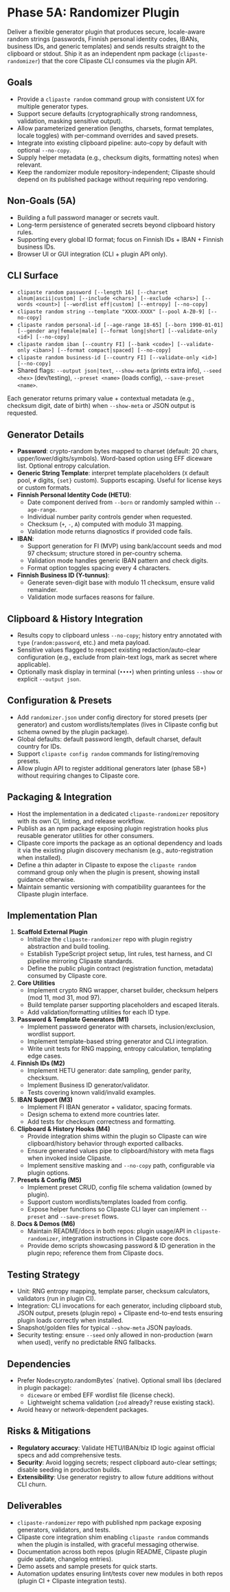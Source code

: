 # Phase 5A: Randomizer Plugin

Deliver a flexible generator plugin that produces secure, locale-aware random strings (passwords, Finnish personal identity codes, IBANs, business IDs, and generic templates) and sends results straight to the clipboard or stdout. Ship it as an independent npm package (`clipaste-randomizer`) that the core Clipaste CLI consumes via the plugin API.

## Goals

- Provide a `clipaste random` command group with consistent UX for multiple generator types.
- Support secure defaults (cryptographically strong randomness, validation, masking sensitive output).
- Allow parameterized generation (lengths, charsets, format templates, locale toggles) with per-command overrides and saved presets.
- Integrate into existing clipboard pipeline: auto-copy by default with optional `--no-copy`.
- Supply helper metadata (e.g., checksum digits, formatting notes) when relevant.
- Keep the randomizer module repository-independent; Clipaste should depend on its published package without requiring repo vendoring.

## Non-Goals (5A)

- Building a full password manager or secrets vault.
- Long-term persistence of generated secrets beyond clipboard history rules.
- Supporting every global ID format; focus on Finnish IDs + IBAN + Finnish business IDs.
- Browser UI or GUI integration (CLI + plugin API only).

## CLI Surface

- `clipaste random password [--length 16] [--charset alnum|ascii|custom] [--include <chars>] [--exclude <chars>] [--words <count>] [--wordlist eff|custom] [--entropy] [--no-copy]`
- `clipaste random string --template "XXXX-XXXX" [--pool A-Z0-9] [--no-copy]`
- `clipaste random personal-id [--age-range 18-65] [--born 1990-01-01] [--gender any|female|male] [--format long|short] [--validate-only <id>] [--no-copy]`
- `clipaste random iban [--country FI] [--bank <code>] [--validate-only <iban>] [--format compact|spaced] [--no-copy]`
- `clipaste random business-id [--country FI] [--validate-only <id>] [--no-copy]`
- Shared flags: `--output json|text`, `--show-meta` (prints extra info), `--seed <hex>` (dev/testing), `--preset <name>` (loads config), `--save-preset <name>`.

Each generator returns primary value + contextual metadata (e.g., checksum digit, date of birth) when `--show-meta` or JSON output is requested.

## Generator Details

- **Password**: crypto-random bytes mapped to charset (default: 20 chars, upper/lower/digits/symbols). Word-based option using EFF diceware list. Optional entropy calculation.
- **Generic String Template**: interpret template placeholders (`X` default pool, `#` digits, `{set}` custom). Supports escaping. Useful for license keys or custom formats.
- **Finnish Personal Identity Code (HETU)**:
  - Date component derived from `--born` or randomly sampled within `--age-range`.
  - Individual number parity controls gender when requested.
  - Checksum (`+`, `-`, `A`) computed with modulo 31 mapping.
  - Validation mode returns diagnostics if provided code fails.
- **IBAN**:
  - Support generation for FI (MVP) using bank/account seeds and mod 97 checksum; structure stored in per-country schema.
  - Validation mode handles generic IBAN pattern and check digits.
  - Format option toggles spacing every 4 characters.
- **Finnish Business ID (Y-tunnus)**:
  - Generate seven-digit base with modulo 11 checksum, ensure valid remainder.
  - Validation mode surfaces reasons for failure.

## Clipboard & History Integration

- Results copy to clipboard unless `--no-copy`; history entry annotated with `type` (`random:password`, etc.) and meta payload.
- Sensitive values flagged to respect existing redaction/auto-clear configuration (e.g., exclude from plain-text logs, mark as secret where applicable).
- Optionally mask display in terminal (`••••`) when printing unless `--show` or explicit `--output json`.

## Configuration & Presets

- Add `randomizer.json` under config directory for stored presets (per generator) and custom wordlists/templates (lives in Clipaste config but schema owned by the plugin package).
- Global defaults: default password length, default charset, default country for IDs.
- Support `clipaste config random` commands for listing/removing presets.
- Allow plugin API to register additional generators later (phase 5B+) without requiring changes to Clipaste core.

## Packaging & Integration

- Host the implementation in a dedicated `clipaste-randomizer` repository with its own CI, linting, and release workflow.
- Publish as an npm package exposing plugin registration hooks plus reusable generator utilities for other consumers.
- Clipaste core imports the package as an optional dependency and loads it via the existing plugin discovery mechanism (e.g., auto-registration when installed).
- Define a thin adapter in Clipaste to expose the `clipaste random` command group only when the plugin is present, showing install guidance otherwise.
- Maintain semantic versioning with compatibility guarantees for the Clipaste plugin interface.

## Implementation Plan

1. **Scaffold External Plugin**
   - Initialize the `clipaste-randomizer` repo with plugin registry abstraction and build tooling.
   - Establish TypeScript project setup, lint rules, test harness, and CI pipeline mirroring Clipaste standards.
   - Define the public plugin contract (registration function, metadata) consumed by Clipaste core.
2. **Core Utilities**
   - Implement crypto RNG wrapper, charset builder, checksum helpers (mod 11, mod 31, mod 97).
   - Build template parser supporting placeholders and escaped literals.
   - Add validation/formatting utilities for each ID type.
3. **Password & Template Generators (M1)**
   - Implement password generator with charsets, inclusion/exclusion, wordlist support.
   - Implement template-based string generator and CLI integration.
   - Write unit tests for RNG mapping, entropy calculation, templating edge cases.
4. **Finnish IDs (M2)**
   - Implement HETU generator: date sampling, gender parity, checksum.
   - Implement Business ID generator/validator.
   - Tests covering known valid/invalid examples.
5. **IBAN Support (M3)**
   - Implement FI IBAN generator + validator, spacing formats.
   - Design schema to extend more countries later.
   - Add tests for checksum correctness and formatting.
6. **Clipboard & History Hooks (M4)**
   - Provide integration shims within the plugin so Clipaste can wire clipboard/history behavior through exported callbacks.
   - Ensure generated values pipe to clipboard/history with meta flags when invoked inside Clipaste.
   - Implement sensitive masking and `--no-copy` path, configurable via plugin options.
7. **Presets & Config (M5)**
   - Implement preset CRUD, config file schema validation (owned by plugin).
   - Support custom wordlists/templates loaded from config.
   - Expose helper functions so Clipaste CLI layer can implement `--preset` and `--save-preset` flows.
8. **Docs & Demos (M6)**
   - Maintain README/docs in both repos: plugin usage/API in `clipaste-randomizer`, integration instructions in Clipaste core docs.
   - Provide demo scripts showcasing password & ID generation in the plugin repo; reference them from Clipaste docs.

## Testing Strategy

- Unit: RNG entropy mapping, template parser, checksum calculators, validators (run in plugin CI).
- Integration: CLI invocations for each generator, including clipboard stub, JSON output, presets (plugin repo) + Clipaste end-to-end tests ensuring plugin loads correctly when installed.
- Snapshot/golden files for typical `--show-meta` JSON payloads.
- Security testing: ensure `--seed` only allowed in non-production (warn when used), verify no predictable RNG fallbacks.

## Dependencies

- Prefer Node`s`crypto.randomBytes` (native). Optional small libs (declared in plugin package):
  - `diceware` or embed EFF wordlist file (license check).
  - Lightweight schema validation (`zod` already? reuse existing stack).
- Avoid heavy or network-dependent packages.

## Risks & Mitigations

- **Regulatory accuracy**: Validate HETU/IBAN/biz ID logic against official specs and add comprehensive tests.
- **Security**: Avoid logging secrets; respect clipboard auto-clear settings; disable seeding in production builds.
- **Extensibility**: Use generator registry to allow future additions without CLI churn.

## Deliverables

- `clipaste-randomizer` repo with published npm package exposing generators, validators, and tests.
- Clipaste core integration shim enabling `clipaste random` commands when the plugin is installed, with graceful messaging otherwise.
- Documentation across both repos (plugin README, Clipaste plugin guide update, changelog entries).
- Demo assets and sample presets for quick starts.
- Automation updates ensuring lint/tests cover new modules in both repos (plugin CI + Clipaste integration tests).
